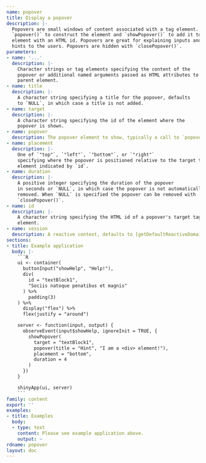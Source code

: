 ```yaml
---
name: popover
title: Display a popover
description: |-
  Popovers are small windows of content associated with a tag element. Use
  `popover()` to construct the element and `showPopover()` to add it to any tag
  element with an HTML id. Popovers are great for explaining inputs and giving
  hints to the users. Popovers are hidden with `closePopover()`.
parameters:
- name: '...'
  description: |-
    Character strings or tag elements specifying the content of the
    popover or additional named arguments passed as HTML attributes to the
    parent element.
- name: title
  description: |-
    A character string specifying a title for the popover, defaults
    to `NULL`, in which case a title is not added.
- name: target
  description: |-
    A character string specifying the id of the element where the
    popover is shown.
- name: popover
  description: The popover element to show, typically a call to `popover()`.
- name: placement
  description: |-
    One of `"top"`, `"left"`, `"bottom"`, or `"right"`
    specifying where the popover is positioned relative to the target tag
    element indicated by `id`.
- name: duration
  description: |-
    A positive integer specifying the duration of the popover
    in seconds or `NULL`, in which case the popover is not automatically
    removed. When `NULL` is specified the popover can be removed with
    `closePopover()`.
- name: id
  description: |-
    A character string specifying the HTML id of a popover's target tag
    element.
- name: session
  description: A reactive context, defaults to [getDefaultReactiveDomain()](getdefaultreactivedomain.html).
sections:
- title: Example application
  body: |-
    ```R
    ui <- container(
      buttonInput("showHelp", "Help!"),
      div(
        id = "textBlock1",
        "Sociis natoque penatibus et magnis"
      ) %>%
        padding(3)
    ) %>%
      display("flex") %>%
      flex(justify = "around")

    server <- function(input, output) {
      observeEvent(input$showHelp, ignoreInit = TRUE, {
        showPopover(
          target = "textBlock1",
          popover(title = "Hint", "I am a <div> element!"),
          placement = "bottom",
          duration = 4
        )
      })
    }

    shinyApp(ui, server)
    ```
family: content
export: ''
examples:
- title: Examples
  body:
  - type: text
    content: Please see example application above.
    output: ~
rdname: popover
layout: doc
---
```

